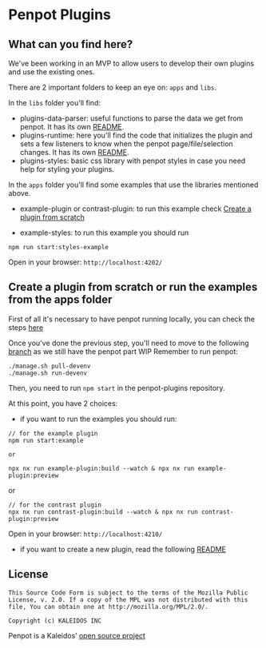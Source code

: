 # Penpot Plugins

## What can you find here?

We've been working in an MVP to allow users to develop their own plugins and use the existing ones.

There are 2 important folders to keep an eye on: `apps` and `libs`.

In the `libs` folder you'll find:

- plugins-data-parser: useful functions to parse the data we get from penpot.
  It has its own [README](libs/plugins-data-parser/README.md).
- plugins-runtime: here you'll find the code that initializes the plugin and sets a few listeners to know when the penpot page/file/selection changes.
  It has its own [README](libs/plugins-runtime/README.md).
- plugins-styles: basic css library with penpot styles in case you need help for styling your plugins.

In the `apps` folder you'll find some examples that use the libraries mentioned above.

- example-plugin or contrast-plugin: to run this example check <a href="#create-a-plugin-from-scratch-or-run-the-examples-from-the-apps-folder">Create a plugin from scratch</a>

- example-styles: to run this example you should run

```
npm run start:styles-example
```

Open in your browser: `http://localhost:4202/`

## Create a plugin from scratch or run the examples from the apps folder

First of all it's necessary to have penpot running locally, you can check the steps [here](https://help.penpot.app/technical-guide/developer/devenv/)

Once you've done the previous step, you'll need to move to the following [branch](https://github.com/penpot/penpot/tree/niwinz-poc-plugins) as we still have the penpot part WIP
Remember to run penpot:

```
./manage.sh pull-devenv
./manage.sh run-devenv
```

Then, you need to run `npm start` in the penpot-plugins repository.

At this point, you have 2 choices:

- if you want to run the examples you should run:

```
// for the example plugin
npm run start:example

or

npx nx run example-plugin:build --watch & npx nx run example-plugin:preview
```

or

```
// for the contrast plugin
npx nx run contrast-plugin:build --watch & npx nx run contrast-plugin:preview
```

Open in your browser: `http://localhost:4210/`

- if you want to create a new plugin, read the following [README](docs/create-plugin.md)

## License

```
This Source Code Form is subject to the terms of the Mozilla Public
License, v. 2.0. If a copy of the MPL was not distributed with this
file, You can obtain one at http://mozilla.org/MPL/2.0/.

Copyright (c) KALEIDOS INC
```

Penpot is a Kaleidos’ [open source project](https://kaleidos.net/)
